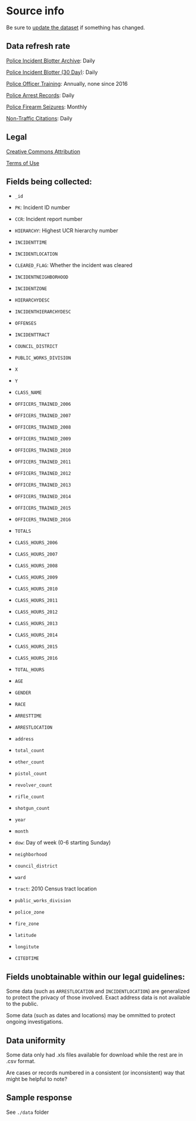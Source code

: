 # Source info

Be sure to [update the dataset](https://www.dolthub.com/repositories/pdap/datasets) if something has changed.

## Data refresh rate

[Police Incident Blotter Archive](https://data.wprdc.org/dataset/uniform-crime-reporting-data): Daily

[Police Incident Blotter (30 Day)](https://data.wprdc.org/dataset/police-incident-blotter): Daily

[Police Officer Training](https://data.wprdc.org/dataset/officer-training): Annually, none since 2016

[Police Arrest Records](https://data.wprdc.org/dataset/arrest-data): Daily

[Police Firearm Seizures](https://data.wprdc.org/dataset/pbp-fire-arm-seizures): Monthly

[Non-Traffic Citations](https://data.wprdc.org/dataset/non-traffic-citations): Daily

## Legal

[Creative Commons Attribution](http://www.opendefinition.org/licenses/cc-by)

[Terms of Use](https://www.wprdc.org/terms-of-use/)

## Fields being collected:

- `_id`
- `PK`: Incident ID number
- `CCR`: Incident report number
- `HIERARCHY`: Highest UCR hierarchy number
- `INCIDENTTIME`
- `INCIDENTLOCATION`
- `CLEARED_FLAG`: Whether the incident was cleared
- `INCIDENTNEIGHBORHOOD`
- `INCIDENTZONE`
- `HIERARCHYDESC`
- `INCIDENTHIERARCHYDESC`
- `OFFENSES`
- `INCIDENTTRACT`
- `COUNCIL_DISTRICT`
- `PUBLIC_WORKS_DIVISION`
- `X`
- `Y`

- `CLASS_NAME`
- `OFFICERS_TRAINED_2006`
- `OFFICERS_TRAINED_2007`
- `OFFICERS_TRAINED_2008`
- `OFFICERS_TRAINED_2009`
- `OFFICERS_TRAINED_2010`
- `OFFICERS_TRAINED_2011`
- `OFFICERS_TRAINED_2012`
- `OFFICERS_TRAINED_2013`
- `OFFICERS_TRAINED_2014`
- `OFFICERS_TRAINED_2015`
- `OFFICERS_TRAINED_2016`
- `TOTALS`
- `CLASS_HOURS_2006`
- `CLASS_HOURS_2007`
- `CLASS_HOURS_2008`
- `CLASS_HOURS_2009`
- `CLASS_HOURS_2010`
- `CLASS_HOURS_2011`
- `CLASS_HOURS_2012`
- `CLASS_HOURS_2013`
- `CLASS_HOURS_2014`
- `CLASS_HOURS_2015`
- `CLASS_HOURS_2016`
- `TOTAL_HOURS`

- `AGE`
- `GENDER`
- `RACE`
- `ARRESTTIME`
- `ARRESTLOCATION`

- `address`
- `total_count`
- `other_count`
- `pistol_count`
- `revolver_count`
- `rifle_count`
- `shotgun_count`
- `year`
- `month`
- `dow`: Day of week (0-6 starting Sunday)
- `neighborhood`
- `council_district`
- `ward`
- `tract`: 2010 Census tract location
- `public_works_division`
- `police_zone`
- `fire_zone`
- `latitude`
- `longitute`

- `CITEDTIME`

## Fields unobtainable within our legal guidelines:

Some data (such as `ARRESTLOCATION` and `INCIDENTLOCATION`) are generalized to protect the privacy of those involved.
Exact address data is not available to the public.

Some data (such as dates and locations) may be ommitted to protect ongoing investigations.

## Data uniformity

Some data only had .xls files available for download while the rest are in .csv format.

Are cases or records numbered in a consistent (or inconsistent) way that might be helpful to note?

## Sample response

See `./data` folder
